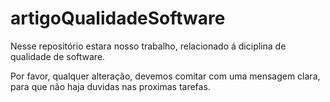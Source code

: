 # artigoQualidadeSoftware
Nesse repositório estara nosso trabalho, relacionado á diciplina de qualidade de software.


Por favor, qualquer alteração, devemos comitar com uma mensagem clara, para que não haja duvidas nas proximas tarefas. 



